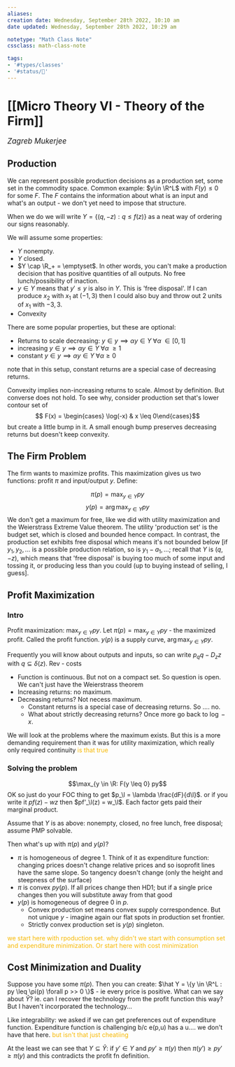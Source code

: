 ```yaml
---
aliases:
creation date: Wednesday, September 28th 2022, 10:10 am
date updated: Wednesday, September 28th 2022, 10:29 am

notetype: "Math Class Note"
cssclass: math-class-note

tags: 
- '#types/classes'
- '#status/🚧'
---
```


# [[Micro Theory VI - Theory of the Firm]]
<span style = "font-size:120%"><i >Zagreb Mukerjee </i></span>

## Production

We can represent possible production decisions as a production set, some set in the commodity space. Common example: $y\in \R^L$ with $F(y) \leq 0$ for some $F$. The $F$ contains the information about what is an input and what's an output - we don't yet need to impose that structure. 

When we do we will write $Y = \{ (q, -z): q \leq f(z)\}$ as a neat way of ordering our signs reasonably. 

We will assume some properties:
- $Y$ nonempty. 
- $Y$ closed. 
- $Y \cap \R_+ = \emptyset$. In other words, you can't make a production decision that has positive quantities of all outputs. No free lunch/possibility of inaction.
- $y \in Y$ means that $y' \leq y$ is also in $Y$. This is 'free disposal'. If I can produce $x_2$ with $x_1$ at $(-1,3)$ then I could also buy and throw out $2$ units of $x_1$ with $-3,3$. 
- Convexity

There are some popular properties, but these are optional: 
- Returns to scale decreasing: $y \in y \implies \alpha y \in Y\; \forall \alpha\; \in [0,1]$
- increasing $y \in y \implies \alpha y \in Y\; \forall \alpha\; \geq 1$
- constant $y \in y \implies \alpha y \in Y\; \forall \alpha \geq 0$

note that in this setup, constant returns are a special case of decreasing returns. 


Convexity implies non-increasing returns to scale. Almost by definition. But converse does not hold. To see why, consider production set that's lower contour set of 
$$ F(x) = \begin{cases} \log(-x) & x \leq 0\end{cases}$$
but create a little bump in it. A small enough bump preserves decreasing returns but doesn't keep convexity. 


## The Firm Problem

The firm wants to maximize profits. This maximization gives us two functions: profit $\pi$ and input/output $y$. Define:

$$ \pi(p) = \max_{y \in Y} py $$
$$ y(p) = \arg \max_{y \in Y} py $$
We don't get a maximum for free, like we did with utility maximization and the Weierstrass Extreme Value theorem. The utility 'production set' is the budget set, which is closed and bounded hence compact. In contrast, the production set exhibits free disposal which means it's not bounded below \[if $y_1, y_2, \ldots$ is a possible production relation, so is $y_1 - a_1, \ldots$; recall that $Y$ is $(q,-z)$, which means that 'free disposal' is buying too much of some input and tossing it, or producing less than you could (up to buying instead of selling, I guess\].







## Profit Maximization

### Intro

Profit maximization: $\max_{y \in Y} py$. Let $\pi(p) = \max_{y \in Y} py$ - the maximized profit. Called the profit function. $y(p)$ is a supply curve, $\arg \max_{y \in Y} py$. 

Frequently you will know about outputs and inputs, so can write $p_q q - D_z z$ with $q \subseteq \delta(z)$. Rev - costs


- Function is continuous. But not on a compact set. So question is open. We can't just have the Weierstrass theorem
- Increasing returns: no maximum.
- Decreasing returns? Not necess maximum. 
	- Constant returns is a special case of decreasing returns. So .... no. 
	- What about strictly decreasing returns? Once more go back to $\log -x$. 


We will look at the problems where the maximum exists. But this is a more demanding requirement than it was for utility maximization, which really only required continuity <font color=#F7B801>is that true</font>






### Solving the problem
$$\max_{y \in \R: F(y \leq 0} py$$
OK so just do your FOC thing to get $p_\l = \lambda \frac{dF}{d\l}$. or if you write it $pf(z) - wz$ then $pf'_\l(z) = w_\l$. Each factor gets paid their marginal product. 


Assume that $Y$ is as above: nonempty, closed, no free lunch, free disposal; assume PMP solvable. 

Then what's up with $\pi(p)$ and $y(p)$?
- $\pi$ is homogeneous of degree $1$. Think of it as expenditure function: changing prices doesn't change relative prices and so isoprofit lines have the same slope. So tangency doesn't change (only the height and steepness of the surface)
- $\pi$ is convex $p y(p)$. If all prices change then HD1; but if a single price changes then you will substitute away from that good
- $y(p)$ is homogeneous of degree $0$ in $p$.
	- Convex production set means convex supply correspondence. But not unique $y$ - imagine again our flat spots in production set frontier.  
	- Strictly convex production set is $y(p)$ singleton. 

<font color=#F7B801>we start here with rpoduction set. why didn't we start with consumption set and expenditure minimization. Or start here with cost minimization</font>

## Cost Minimization and Duality

Suppose you have some $\pi(p)$. Then you can create: $\hat Y = \{y \in \R^L : py \leq \pi(p) \forall p >> 0 \}$ - ie every price is positive. What can we say about $\hat Y$? ie. can I recover the technology from the profit function this way? But I haven't incorporated the technology...

Like integrability: we asked if we can get preferences out of expenditure function. Expenditure function is challenging b/c e(p,u) has a u.... we don't have that here. <font color=#F7B801>but isn't that just cheatiing</font>

At the least we can see that $Y \subseteq \hat Y$: if $y' \in Y$ and $py' \geq \pi(y)$ then $\pi(y') \geq py' \geq \pi(y)$ and this contradicts the profit fn definition. 